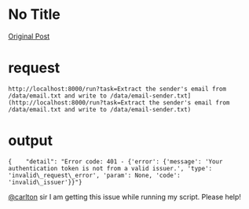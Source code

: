 # No Title

[Original Post](https://discourse.onlinedegree.iitm.ac.in/t/164277/116)

<h1><a name="p-593823-request-1" class="anchor" href="#p-593823-request-1"></a>request</h1>
<pre><code class="lang-auto">http://localhost:8000/run?task=Extract the sender's email from /data/email.txt and write to /data/email-sender.txt](http://localhost:8000/run?task=Extract the sender's email from /data/email.txt and write to /data/email-sender.txt)
</code></pre>
<h1><a name="p-593823-output-2" class="anchor" href="#p-593823-output-2"></a>output</h1>
<pre><code class="lang-auto">{    "detail": "Error code: 401 - {'error': {'message': 'Your authentication token is not from a valid issuer.', 'type': 'invalid\_request\_error', 'param': None, 'code': 'invalid\_issuer'}}"}
</code></pre>
<p><a class="mention" href="/u/carlton">@carlton</a> sir I am getting this issue while running my script. Please help!</p>